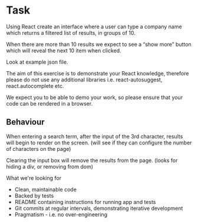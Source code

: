 # Task

Using React create an interface where a user can type a company name which returns a filtered list of results, in groups of 10.

When there are more than 10 results we expect to see a “show more” button which will reveal the next 10 item when clicked.



Look at example json file.

The aim of this exercise is to demonstrate your React knowledge, therefore please do not use any additional libraries i.e. react-autosuggest, react.autocomplete etc.

We expect you to be able to demo your work, so please ensure that your code can be rendered in a browser.




## Behaviour

When entering a search term, after the input of the 3rd character, results will begin to render on the screen. (will see if they can configure the number of characters on the page)

Clearing the input box will remove the results from the page. (looks for hiding a div, or removing from dom)   

What we're looking for
- Clean, maintainable code
- Backed by tests
- README containing instructions for running app and tests
- Git commits at regular intervals, demonstrating iterative development
- Pragmatism - i.e. no over-engineering
